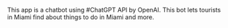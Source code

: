 This app is a chatbot using #ChatGPT API by OpenAI. This bot lets tourists in Miami find about things to do in Miami and more.